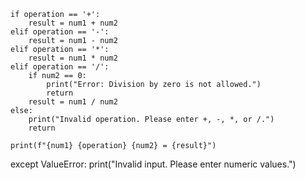     if operation == '+':
        result = num1 + num2
    elif operation == '-':
        result = num1 - num2
    elif operation == '*':
        result = num1 * num2
    elif operation == '/':
        if num2 == 0:
            print("Error: Division by zero is not allowed.")
            return
        result = num1 / num2
    else:
        print("Invalid operation. Please enter +, -, *, or /.")
        return
    
    print(f"{num1} {operation} {num2} = {result}")
except ValueError:
    print("Invalid input. Please enter numeric values.")
